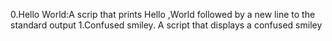 0.Hello World:A scrip that prints Hello ,World followed by a new line to the standard output
1.Confused smiley. A script that displays  a confused smiley
